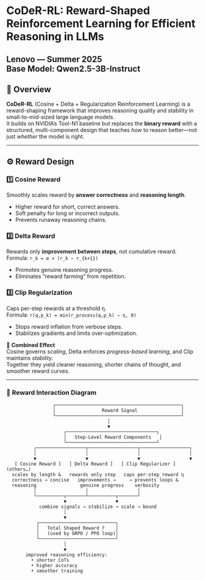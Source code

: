 # CoDeR-RL: Reward-Shaped Reinforcement Learning for Efficient Reasoning in LLMs
Lenovo — Summer 2025  
**Base Model:** Qwen2.5-3B-Instruct  
---

## 🧩 Overview
**CoDeR-RL** (Cosine + Delta + Regularization Reinforcement Learning) is a reward-shaping framework that improves reasoning quality and stability in small-to-mid-sized large language models.  
It builds on NVIDIA’s Tool-N1 baseline but replaces the **binary reward** with a structured, multi-component design that teaches *how* to reason better—not just *whether* the model is right.

---

## ⚙️ Reward Design

### 1️⃣ Cosine Reward
Smoothly scales reward by **answer correctness** and **reasoning length**.  
- Higher reward for short, correct answers.  
- Soft penalty for long or incorrect outputs.  
- Prevents runaway reasoning chains.

### 2️⃣ Delta Reward
Rewards only **improvement between steps**, not cumulative reward.  
Formula: `r_k = α × (r_k − r_{k+1})`  
- Promotes genuine reasoning progress.  
- Eliminates “reward farming” from repetition.

### 3️⃣ Clip Regularization
Caps per-step rewards at a threshold η.  
Formula: `r(q,p_k) = min(r_process(q,p_k) − η, 0)`  
- Stops reward inflation from verbose steps.  
- Stabilizes gradients and limits over-optimization.

🧠 **Combined Effect**  
Cosine governs *scaling*, Delta enforces *progress-based learning*, and Clip maintains *stability*.  
Together they yield cleaner reasoning, shorter chains of thought, and smoother reward curves.

---

### 🧭 Reward Interaction Diagram
```text
                 ┌──────────────────────────────────────────────┐
                 │                 Reward Signal                │
                 └──────────────────────────────────────────────┘
                                     │
                                     ▼
                     ┌─────────────────────────────────┐
                     │   Step-Level Reward Components   │
                     └─────────────────────────────────┘
          ┌──────────────────┬──────────────────┬──────────────────┐
          │                  │                  │                  │
          ▼                  ▼                  ▼                  ▼
   [ Cosine Reward ]   [ Delta Reward ]   [ Clip Regularizer ]   (others…)
  scales by length &   rewards only step   caps per-step reward η
  correctness → concise   improvements →     → prevents loops &
  reasoning                genuine progress    verbosity
          │                  │                  │
          └──────────┬───────┴──────────┬───────┘
                     ▼                  ▼
            combine signals → stabilize → scale → bound
                     │
                     ▼
           ┌────────────────────────────┐
           │   Total Shaped Reward r̂    │
           │   (used by GRPO / PPO loop)│
           └────────────────────────────┘
                     │
                     ▼
       improved reasoning efficiency:
         • shorter CoTs
         • higher accuracy
         • smoother training

